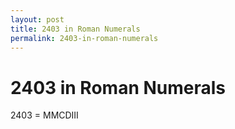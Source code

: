 ```yaml
---
layout: post
title: 2403 in Roman Numerals
permalink: 2403-in-roman-numerals
---
```


# 2403 in Roman Numerals

2403 = MMCDIII
